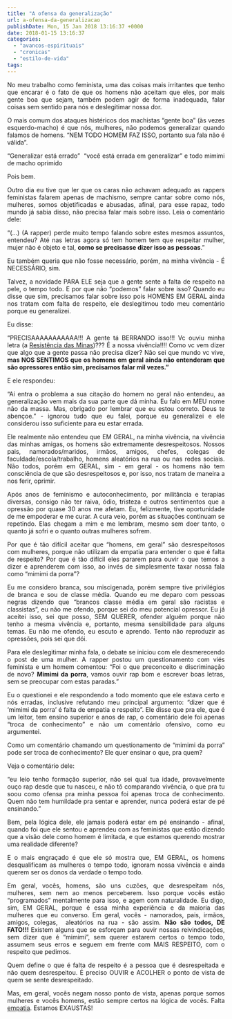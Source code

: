 ```yaml
---
title: "A ofensa da generalização"
url: a-ofensa-da-generalizacao
publishDate: Mon, 15 Jan 2018 13:16:37 +0000
date: 2018-01-15 13:16:37
categories: 
  - "avancos-espirituais"
  - "cronicas"
  - "estilo-de-vida"
tags: 
---
```

<p style="text-align: justify;">No meu trabalho como feminista, uma das coisas mais irritantes que tenho que encarar é o fato de que os homens não aceitam que eles, por mais gente boa que sejam, também podem agir de forma inadequada, falar coisas sem sentido para nós e deslegitimar nossa dor.</p>
<p style="text-align: justify;">O mais comum dos ataques histéricos dos machistas “gente boa” (às vezes esquerdo-macho) é que nós, mulheres, não podemos generalizar quando falamos de homens. “NEM TODO HOMEM FAZ ISSO, portanto sua fala não é válida”.</p>
<p style="text-align: justify;">“Generalizar está errado”  “você está errada em generalizar” e todo mimimi de macho oprimido</p>
<p style="text-align: justify;">Pois bem.</p>
<p style="text-align: justify;">Outro dia eu tive que ler que os caras não achavam adequado as rappers feministas falarem apenas de machismo, sempre cantar sobre como nós, mulheres, somos objetificadas e abusadas, afinal, para esse rapaz, todo mundo já sabia disso, não precisa falar mais sobre isso. Leia o comentário dele:</p>
<p style="text-align: justify;">“(...) (A rapper) perde muito tempo falando sobre estes mesmos assuntos, entendeu? Até nas letras agora só tem homem tem que respeitar mulher, mujer não é objeto e tal, <strong>como se precisasse dizer isso as pessoas</strong>.”</p>
<p style="text-align: justify;">Eu também queria que não fosse necessário, porém, na minha vivência - É NECESSÁRIO, sim.</p>
<p style="text-align: justify;">Talvez, a novidade PARA ELE seja que a gente sente a falta de respeito na pele, o tempo todo. E por que não “podemos” falar sobre isso? Quando eu disse que sim, precisamos falar sobre isso pois HOMENS EM GERAL ainda nos tratam com falta de respeito, ele deslegitimou todo meu comentário porque eu generalizei.</p>
<p style="text-align: justify;">Eu disse:</p>
<p style="text-align: justify;">“PRECISAAAAAAAAAAA!!! A gente tá BERRANDO isso!!! Vc ouviu minha letra (a <a href="https://youtu.be/LAEBy8Q7tQA" target="_blank">Resistência das Minas</a>)??? É a nossa vivência!!!! Como vc vem dizer que algo que a gente passa não precisa dizer? Não sei que mundo vc vive, <strong>mas NOS SENTIMOS que os homens em geral ainda não entenderam que são opressores então sim, precisamos falar mil vezes.”</strong></p>
<p style="text-align: justify;">E ele respondeu:</p>
<p style="text-align: justify;">“Aí entra o problema a sua citação do homem no geral não entendeu, aa generalização vem mais da sua parte que dá minha. Eu falo em MEU nome não da massa. Mas, obrigado por lembrar que eu estou correto. Deus te abençoe.” - ignorou tudo que eu falei, porque eu generalizei e ele considerou isso suficiente para eu estar errada.</p>
<p style="text-align: justify;">Ele realmente não entendeu que EM GERAL, na minha vivência, na vivência das minhas amigas, os homens são extremamente desrespeitosos. Nossos pais, namorados/maridos, irmãos, amigos, chefes, colegas de faculdade/escola/trabalho, homens aleatórios na rua ou nas redes sociais. Não todos, porém em GERAL, sim - em geral - os homens não tem consciência de que são desrespeitosos e, por isso, nos tratam de maneira a nos ferir, oprimir.</p>
<p style="text-align: justify;">Após anos de feminismo e autoconhecimento, por militância e terapias diversas, consigo não ter raiva, ódio, tristeza e outros sentimentos que a opressão por quase 30 anos me afetam. Eu, felizmente, tive oportunidade de me empoderar e me curar. A cura veio, porém as situações continuam se repetindo. Elas chegam a mim e me lembram, mesmo sem doer tanto, o quanto já sofri e o quanto outras mulheres sofrem.</p>
<p style="text-align: justify;">Por que é tão difícil aceitar que “homens, em geral” são desrespeitosos com mulheres, porque não utilizam da empatia para entender o que é falta de respeito? Por que é tão difícil eles pararem para ouvir o que temos a dizer e aprenderem com isso, ao invés de simplesmente taxar nossa fala como “mimimi da porra”?</p>
<p style="text-align: justify;">Eu me considero branca, sou miscigenada, porém sempre tive privilégios de branca e sou de classe média. Quando eu me deparo com pessoas negras dizendo que “brancos classe média em geral são racistas e classistas”, eu não me ofendo, porque sei do meu potencial opressor. Eu já aceitei isso, sei que posso, SEM QUERER, ofender alguém porque não tenho a mesma vivência e, portanto, mesma sensibilidade para alguns temas. Eu não me ofendo, eu escuto e aprendo. Tento não reproduzir as opressões, pois sei que dói.</p>
<p style="text-align: justify;">Para ele deslegitimar minha fala, o debate se iniciou com ele desmerecendo o post de uma mulher. A rapper postou um questionamento com viés feminista e um homem comentou: “Foi o que preconceito e discriminação de novo? <strong>Mimimi da porra</strong>, vamos ouvir rap bom e escrever boas letras, sem se preocupar com estas paradas.”</p>
<p style="text-align: justify;">Eu o questionei e ele respondendo a todo momento que ele estava certo e nós erradas, inclusive refutando meu principal argumento: “dizer que é ‘mimimi da porra’ é falta de empatia e respeito”. Ele disse que pra ele, que é um leitor, tem ensino superior e anos de rap, o comentário dele foi apenas “troca de conhecimento” e não um comentário ofensivo, como eu argumentei.</p>
<p style="text-align: justify;">Como um comentário chamando um questionamento de “mimimi da porra” pode ser troca de conhecimento? Ele quer ensinar o que, pra quem?</p>
<p style="text-align: justify;">Veja o comentário dele:</p>
<p style="text-align: justify;">“eu leio tenho formação superior, não sei qual tua idade, provavelmente ouço rap desde que tu nasceu, e não tô comparando vivência, o que pra tu soou como ofensa pra minha pessoa foi apenas troca de conhecimento. Quem não tem humildade pra sentar e aprender, nunca poderá estar de pé ensinando.”</p>
<p style="text-align: justify;">Bem, pela lógica dele, ele jamais poderá estar em pé ensinando - afinal, quando foi que ele sentou e aprendeu com as feministas que estão dizendo que a visão dele como homem é limitada, e que estamos querendo mostrar uma realidade diferente?</p>
<p style="text-align: justify;">E o mais engraçado é que ele só mostra que, EM GERAL, os homens desqualificam as mulheres o tempo todo, ignoram nossa vivência e ainda querem ser os donos da verdade o tempo todo.</p>
<p style="text-align: justify;">Em geral, vocês, homens, são uns cuzões, que desrespeitam nós, mulheres, sem nem ao menos perceberem. Isso porque vocês estão “programados” mentalmente para isso, e agem com naturalidade. Eu digo, sim, EM GERAL, porque é essa minha experiência e da maioria das mulheres que eu converso. Em geral, vocês - namorados, pais, irmãos, amigos, colegas,  aleatórios na rua - são assim. <b>Não são todos, DE FATO!!! </b>Existem alguns que se esforçam para ouvir nossas reivindicações, sem dizer que é “mimimi”, sem querer estarem certos o tempo todo, assumem seus erros e seguem em frente com MAIS RESPEITO, com o respeito que pedimos.</p>
<p style="text-align: justify;">Quem define o que é falta de respeito é a pessoa que é desrespeitada e não quem desrespeitou. É preciso OUVIR e ACOLHER o ponto de vista de quem se sente desrespeitado.</p>
<p style="text-align: justify;">Mas, em geral, vocês negam nosso ponto de vista, apenas porque somos mulheres e vocês homens, estão sempre certos na lógica de vocês. Falta <a href="http://www.gabi.blog.br/2017/04/empatia/" target="_blank">empatia</a>. Estamos EXAUSTAS!</p>

